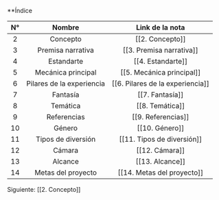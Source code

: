 
**Índice

| N°  |          Nombre           |         Link de la nota          |
| :-: | :-----------------------: | :------------------------------: |
|  2  |         Concepto          |         [[2. Concepto]]          |
|  3  |     Premisa narrativa     |     [[3. Premisa narrativa]]     |
|  4  |        Estandarte         |        [[4. Estandarte]]         |
|  5  |    Mecánica principal     |    [[5. Mecánica principal]]     |
|  6  | Pilares de la experiencia | [[6. Pilares de la experiencia]] |
|  7  |         Fantasía          |         [[7. Fantasía]]          |
|  8  |         Temática          |         [[8. Temática]]          |
|  9  |        Referencias        |        [[9. Referencias]]        |
| 10  |          Género           |          [[10. Género]]          |
| 11  |    Tipos de diversión     |    [[11. Tipos de diversión]]    |
| 12  |          Cámara           |          [[12. Cámara]]          |
| 13  |          Alcance          |         [[13. Alcance]]          |
| 14  |    Metas del proyecto     |    [[14. Metas del proyecto]]    |

Siguiente: [[2. Concepto]]

